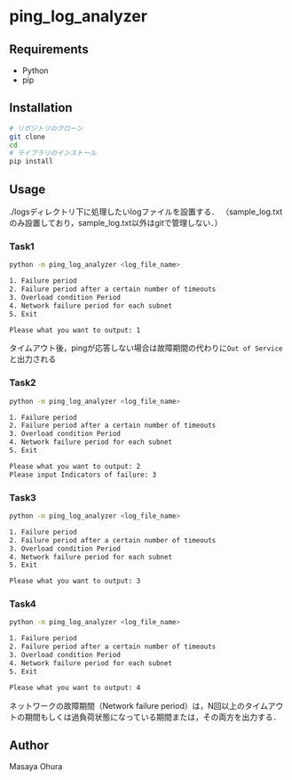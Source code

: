 # ping_log_analyzer

## Requirements

- Python
- pip

## Installation

```bash
# リポジトリのクローン
git clone
cd 
# ライブラリのインストール
pip install
```

## Usage

./logsディレクトリ下に処理したいlogファイルを設置する．
（sample_log.txtのみ設置しており，sample_log.txt以外はgitで管理しない．）

### Task1

```bash
python -m ping_log_analyzer <log_file_name>

1. Failure period
2. Failure period after a certain number of timeouts
3. Overload condition Period
4. Network failure period for each subnet
5. Exit

Please what you want to output: 1
```

タイムアウト後，pingが応答しない場合は故障期間の代わりに`Out of Service`と出力される

### Task2

```bash
python -m ping_log_analyzer <log_file_name>

1. Failure period
2. Failure period after a certain number of timeouts
3. Overload condition Period
4. Network failure period for each subnet
5. Exit

Please what you want to output: 2
Please input Indicators of failure: 3
```


### Task3

```bash
python -m ping_log_analyzer <log_file_name>

1. Failure period
2. Failure period after a certain number of timeouts
3. Overload condition Period
4. Network failure period for each subnet
5. Exit

Please what you want to output: 3
```

### Task4

```bash
python -m ping_log_analyzer <log_file_name>

1. Failure period
2. Failure period after a certain number of timeouts
3. Overload condition Period
4. Network failure period for each subnet
5. Exit

Please what you want to output: 4
```

ネットワークの故障期間（Network failure period）は，N回以上のタイムアウトの期間もしくは過負荷状態になっている期間または，その両方を出力する．

## Author

Masaya Ohura